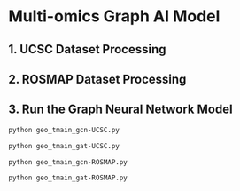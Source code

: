 # Multi-omics Graph AI Model

## 1. UCSC Dataset Processing

## 2. ROSMAP Dataset Processing

## 3. Run the Graph Neural Network Model

```bash
python geo_tmain_gcn-UCSC.py
```

```bash
python geo_tmain_gat-UCSC.py
```

```bash
python geo_tmain_gcn-ROSMAP.py
```

```bash
python geo_tmain_gat-ROSMAP.py
```